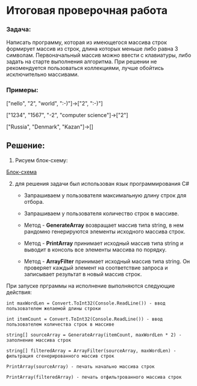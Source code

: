 # Итоговая проверочная работа
### Задача:
Написать программу, которая из имеющегося массива строк формирует массив из строк, длина которых меньше либо равна 3 символам. Первоначальный массив можно ввести с клавиатуры, либо задать на старте выполнения алгоритма. При решении не рекомендуется пользоваться коллекциями, лучше обойтись исключительно массивами.
### Примеры:
["nello", "2", "world", ":-)"]->["2", ":-)"]

["1234", "1567", "-2", "computer science"]->["2"]

["Russia", "Denmark", "Kazan"]->[]

## Решение:

1. Рисуем блок-схему:

[Блок-схема](Блок-схема.jpg)

2. для решения задачи был использован язык программирования C#

   * Запрашиваем у пользователя максимальную длину строк для отбора.

   * Запрашиваем у пользователя количество строк в массиве.

   * Метод - **GenerateArray** возвращает массив типа string, в нем рандомно генерируются элементы исходного массива строк.

   * Метод - **PrintArray** принимает исходный массив типа string и выводит в консоль все элементы массива по порядку.

   * Метод - **ArrayFilter** принимает исходный массив типа string. Он проверяет каждый элемент на соответствие запроса и записывает результат в новый массив строк.

При запуске прграммы на исполнение выполняются следующие действия:

    int maxWordLen = Convert.ToInt32(Console.ReadLine()) - ввод пользователем желаемой длины строки

    int itemCount = Convert.ToInt32(Console.ReadLine()) - ввод пользователем количества строк в массиве
    
    string[] sourceArray = GenerateArray(itemCount, maxWordLen * 2) - заполнение массива строк

    string[] filteredArray = ArrayFilter(sourceArray, maxWordLen) - фильтрация сгенерированного массив строк

    PrintArray(sourceArray) - печать начально массива строк

    PrintArray(filteredArray) - печать отфильтрованного массива строк 
